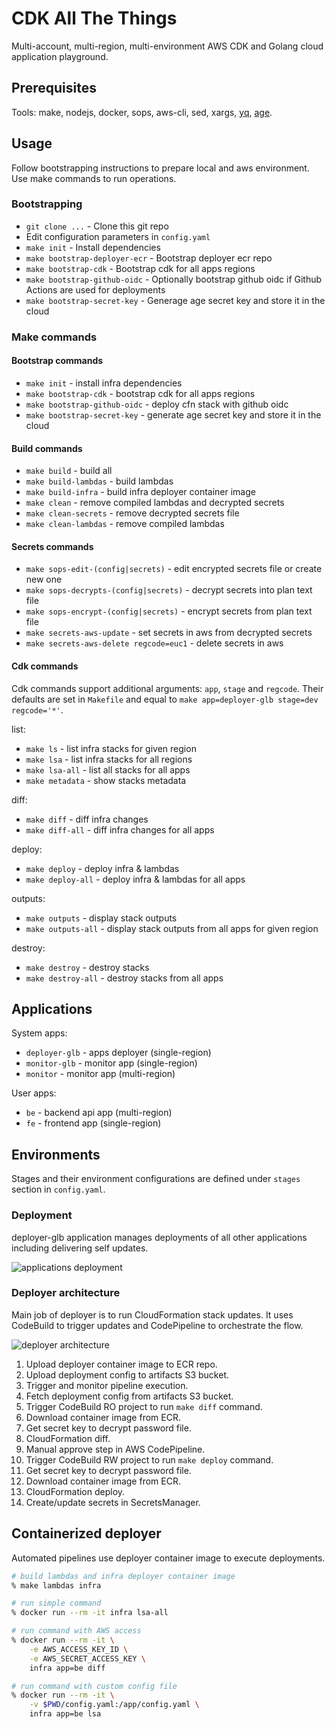 # CDK All The Things

Multi-account, multi-region, multi-environment AWS CDK and Golang cloud application playground.

## Prerequisites

Tools: make, nodejs, docker, sops, aws-cli, sed, xargs, [yq](https://github.com/mikefarah/yq), [age](https://github.com/FiloSottile/age).

## Usage

Follow bootstrapping instructions to prepare local and aws environment. Use make commands to run operations.

### Bootstrapping

- `git clone ...` - Clone this git repo
- Edit configuration parameters in `config.yaml`
- `make init` - Install dependencies
- `make bootstrap-deployer-ecr` - Bootstrap deployer ecr repo
- `make bootstrap-cdk` - Bootstrap cdk for all apps regions
- `make bootstrap-github-oidc` - Optionally bootstrap github oidc if Github Actions are used for deployments
- `make bootstrap-secret-key` - Generage age secret key and store it in the cloud

### Make commands

#### Bootstrap commands

- `make init` - install infra dependencies
- `make bootstrap-cdk` - bootstrap cdk for all apps regions
- `make bootstrap-github-oidc` - deploy cfn stack with github oidc
- `make bootstrap-secret-key` - generate age secret key and store it in the cloud

#### Build commands

- `make build` - build all
- `make build-lambdas` - build lambdas
- `make build-infra` - build infra deployer container image
- `make clean` - remove compiled lambdas and decrypted secrets
- `make clean-secrets` - remove decrypted secrets file
- `make clean-lambdas` - remove compiled lambdas

#### Secrets commands

- `make sops-edit-(config|secrets)` - edit encrypted secrets file or create new one
- `make sops-decrypts-(config|secrets)` - decrypt secrets into plan text file
- `make sops-encrypt-(config|secrets)` - encrypt secrets from plan text file
- `make secrets-aws-update` - set secrets in aws from decrypted secrets
- `make secrets-aws-delete regcode=euc1` - delete secrets in aws

#### Cdk commands

Cdk commands support additional arguments: `app`, `stage` and `regcode`. Their defaults are set in `Makefile` and equal to `make app=deployer-glb stage=dev regcode='*'`.

list:

- `make ls` - list infra stacks for given region
- `make lsa` - list infra stacks for all regions
- `make lsa-all` - list all stacks for all apps
- `make metadata` - show stacks metadata

diff:

- `make diff` - diff infra changes
- `make diff-all` - diff infra changes for all apps

deploy:

- `make deploy` - deploy infra & lambdas
- `make deploy-all` - deploy infra & lambdas for all apps

outputs:

- `make outputs` - display stack outputs
- `make outputs-all` - display stack outputs from all apps for given region

destroy:

- `make destroy` - destroy stacks
- `make destroy-all` - destroy stacks from all apps

## Applications

System apps:

- `deployer-glb` - apps deployer (single-region)
- `monitor-glb` - monitor app (single-region)
- `monitor` - monitor app (multi-region)

User apps:

- `be` - backend api app (multi-region)
- `fe` - frontend app (single-region)

## Environments

Stages and their environment configurations are defined under `stages` section in `config.yaml`.

### Deployment

deployer-glb application manages deployments of all other applications including delivering self updates.

![applications deployment](https://user-images.githubusercontent.com/5339042/195422269-3c44f4c6-11b2-4d1f-ab25-40d7243072f6.svg)

### Deployer architecture

Main job of deployer is to run CloudFormation stack updates. It uses CodeBuild to trigger updates and CodePipeline to orchestrate the flow.

![deployer architecture](https://user-images.githubusercontent.com/5339042/195419705-4b1d9b33-441b-41a3-8eda-ee4ba7475634.svg)

1. Upload deployer container image to ECR repo.
2. Upload deployment config to artifacts S3 bucket.
3. Trigger and monitor pipeline execution.
4. Fetch deployment config from artifacts S3 bucket.
5. Trigger CodeBuild RO project to run `make diff` command.
6. Download container image from ECR.
7. Get secret key to decrypt password file.
8. CloudFormation diff.
9. Manual approve step in AWS CodePipeline.
10. Trigger CodeBuild RW project to run `make deploy` command.
11. Get secret key to decrypt password file.
12. Download container image from ECR.
13. CloudFormation deploy.
14. Create/update secrets in SecretsManager.

## Containerized deployer

Automated pipelines use deployer container image to execute deployments.

```bash
# build lambdas and infra deployer container image
% make lambdas infra

# run simple command
% docker run --rm -it infra lsa-all

# run command with AWS access
% docker run --rm -it \
    -e AWS_ACCESS_KEY_ID \
    -e AWS_SECRET_ACCESS_KEY \
    infra app=be diff

# run command with custom config file
% docker run --rm -it \
    -v $PWD/config.yaml:/app/config.yaml \
    infra app=be lsa
```
